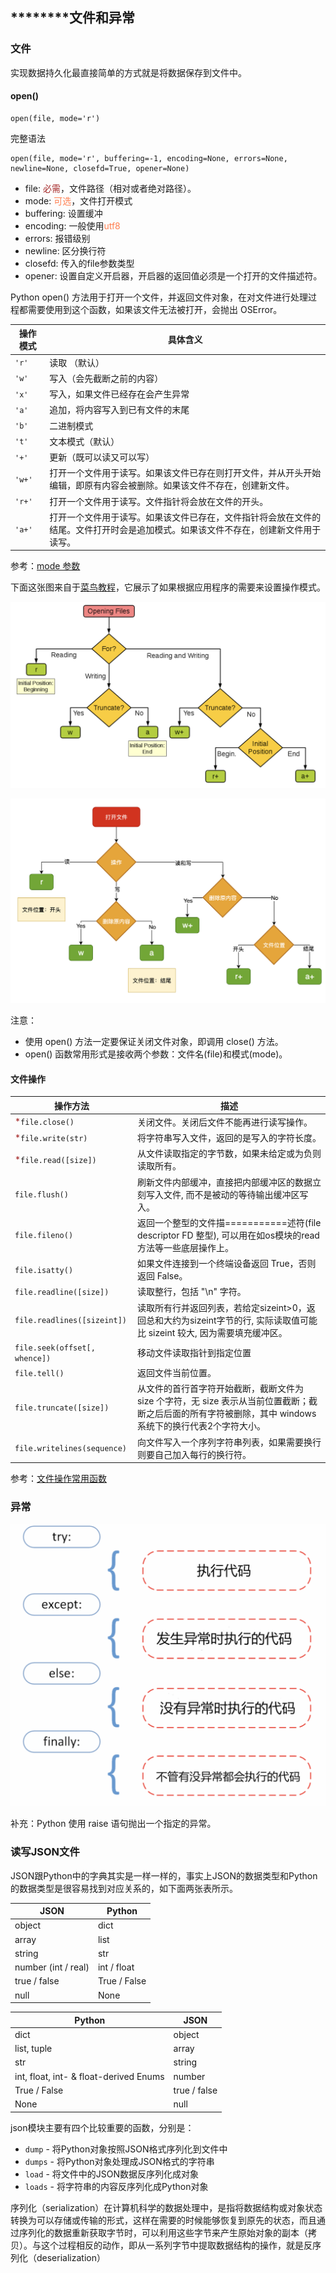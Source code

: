 ********文件和异常
-
### 文件
实现数据持久化最直接简单的方式就是将数据保存到文件中。

#### open()
```
open(file, mode='r')
```
完整语法
```
open(file, mode='r', buffering=-1, encoding=None, errors=None, newline=None, closefd=True, opener=None)
```
- file: <font color=#A52A2A >必需</font>，文件路径（相对或者绝对路径）。
- mode: <font color=#FF7F50 >可选</font>，文件打开模式
- buffering: 设置缓冲
- encoding: 一般使用<font color=#FF7F50 >utf8</font>
- errors: 报错级别
- newline: 区分换行符
- closefd: 传入的file参数类型
- opener: 设置自定义开启器，开启器的返回值必须是一个打开的文件描述符。




Python open() 方法用于打开一个文件，并返回文件对象，在对文件进行处理过程都需要使用到这个函数，如果该文件无法被打开，会抛出 OSError。

| 操作模式 | 具体含义                         |
| -------- | -------------------------------- |
| `'r'`    | 读取 （默认）                    |
| `'w'`    | 写入（会先截断之前的内容）       |
| `'x'`    | 写入，如果文件已经存在会产生异常 |
| `'a'`    | 追加，将内容写入到已有文件的末尾 |
| `'b'`    | 二进制模式                       |
| `'t'`    | 文本模式（默认）                 |
| `'+'`    | 更新（既可以读又可以写）         |
| `'w+'`    | 打开一个文件用于读写。如果该文件已存在则打开文件，并从开头开始编辑，即原有内容会被删除。如果该文件不存在，创建新文件。         |
| `'r+'`    | 打开一个文件用于读写。文件指针将会放在文件的开头。         |
| `'a+'`    | 打开一个文件用于读写。如果该文件已存在，文件指针将会放在文件的结尾。文件打开时会是追加模式。如果该文件不存在，创建新文件用于读写。         |

参考：[mode 参数](https://www.runoob.com/python3/python3-file-methods.html )


下面这张图来自于[菜鸟教程](https://www.runoob.com/python/python-files-io.html )，它展示了如果根据应用程序的需要来设置操作模式。

![](./file_en.png)

![](./file_zh.png)




注意：
- 使用 open() 方法一定要保证关闭文件对象，即调用 close() 方法。
- open() 函数常用形式是接收两个参数：文件名(file)和模式(mode)。


#### 文件操作


| 操作方法   | 描述                         |
| -------- | -------------------------------- |
| <font color=#A52A2A >*</font>`file.close()`    | 关闭文件。关闭后文件不能再进行读写操作。                    |
| <font color=#A52A2A >*</font>`file.write(str)`    | 将字符串写入文件，返回的是写入的字符长度。               |
| <font color=#A52A2A >*</font>`file.read([size])`    | 从文件读取指定的字节数，如果未给定或为负则读取所有。                       |
| `file.flush()`    | 刷新文件内部缓冲，直接把内部缓冲区的数据立刻写入文件, 而不是被动的等待输出缓冲区写入。       |
| `file.fileno()`    | 返回一个整型的文件描===========述符(file descriptor FD 整型), 可以用在如os模块的read方法等一些底层操作上。 |
| `file.isatty()`    | 如果文件连接到一个终端设备返回 True，否则返回 False。 |
| `file.readline([size])`    | 读取整行，包括 "\n" 字符。                 |
| `file.readlines([sizeint])`    | 读取所有行并返回列表，若给定sizeint>0，返回总和大约为sizeint字节的行, 实际读取值可能比 sizeint 较大, 因为需要填充缓冲区。         |
| `file.seek(offset[, whence])`    | 移动文件读取指针到指定位置         |
| `file.tell()`    | 返回文件当前位置。         |
| `file.truncate([size])`    | 从文件的首行首字符开始截断，截断文件为 size 个字符，无 size 表示从当前位置截断；截断之后后面的所有字符被删除，其中 windows 系统下的换行代表2个字符大小。         |
| `file.writelines(sequence)`    | 向文件写入一个序列字符串列表，如果需要换行则要自己加入每行的换行符。                |

参考：[文件操作常用函数](https://www.runoob.com/python3/python3-file-methods.html )


### 异常

![](./exception.png)

补充：Python 使用 raise 语句抛出一个指定的异常。


### 读写JSON文件
JSON跟Python中的字典其实是一样一样的，事实上JSON的数据类型和Python的数据类型是很容易找到对应关系的，如下面两张表所示。

| JSON                | Python       |
| ------------------- | ------------ |
| object              | dict         |
| array               | list         |
| string              | str          |
| number (int / real) | int / float  |
| true / false        | True / False |
| null                | None         |

| Python                                 | JSON         |
| -------------------------------------- | ------------ |
| dict                                   | object       |
| list, tuple                            | array        |
| str                                    | string       |
| int, float, int- & float-derived Enums | number       |
| True / False                           | true / false |
| None                                   | null         |


json模块主要有四个比较重要的函数，分别是：

- `dump` - 将Python对象按照JSON格式序列化到文件中
- `dumps` - 将Python对象处理成JSON格式的字符串
- `load` - 将文件中的JSON数据反序列化成对象
- `loads` - 将字符串的内容反序列化成Python对象


序列化（serialization）在计算机科学的数据处理中，是指将数据结构或对象状态转换为可以存储或传输的形式，这样在需要的时候能够恢复到原先的状态，而且通过序列化的数据重新获取字节时，可以利用这些字节来产生原始对象的副本（拷贝）。与这个过程相反的动作，即从一系列字节中提取数据结构的操作，就是反序列化（deserialization）

